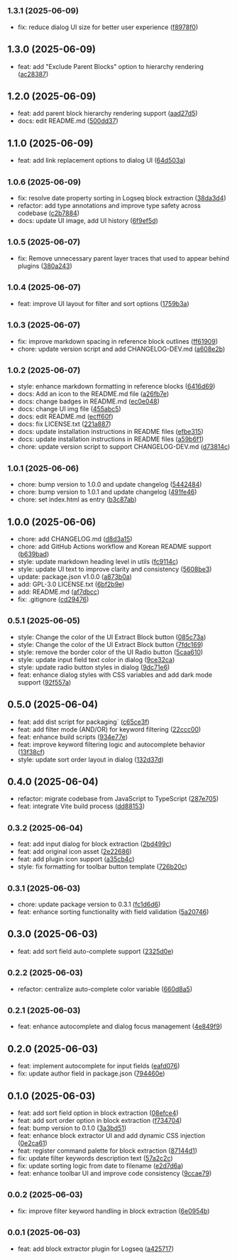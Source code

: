 ## <small>1.3.1 (2025-06-09)</small>

* fix: reduce dialog UI size for better user experience ([f8978f0](https://github.com/inchanS/logseq-block-extractor/commit/f8978f0))



## 1.3.0 (2025-06-09)

* feat: add "Exclude Parent Blocks" option to hierarchy rendering ([ac28387](https://github.com/inchanS/logseq-block-extractor/commit/ac28387))



## 1.2.0 (2025-06-09)

* feat: add parent block hierarchy rendering support ([aad27d5](https://github.com/inchanS/logseq-block-extractor/commit/aad27d5))
* docs: edit README.md ([500dd37](https://github.com/inchanS/logseq-block-extractor/commit/500dd37))



## 1.1.0 (2025-06-09)

* feat: add link replacement options to dialog UI ([64d503a](https://github.com/inchanS/logseq-block-extractor/commit/64d503a))



## <small>1.0.6 (2025-06-09)</small>

* fix: resolve date property sorting in Logseq block extraction ([38da3d4](https://github.com/inchanS/logseq-block-extractor/commit/38da3d4))
* refactor: add type annotations and improve type safety across codebase ([c2b7884](https://github.com/inchanS/logseq-block-extractor/commit/c2b7884))
* docs: update UI image, add UI history ([6f9ef5d](https://github.com/inchanS/logseq-block-extractor/commit/6f9ef5d))



## <small>1.0.5 (2025-06-07)</small>

* fix: Remove unnecessary parent layer traces that used to appear behind plugins ([380a243](https://github.com/inchanS/logseq-block-extractor/commit/380a243))



## <small>1.0.4 (2025-06-07)</small>

* feat: improve UI layout for filter and sort options ([1759b3a](https://github.com/inchanS/logseq-block-extractor/commit/1759b3a))



## <small>1.0.3 (2025-06-07)</small>

* fix: improve markdown spacing in reference block outlines ([ff61909](https://github.com/inchanS/logseq-block-extractor/commit/ff61909))
* chore: update version script and add CHANGELOG-DEV.md ([a608e2b](https://github.com/inchanS/logseq-block-extractor/commit/a608e2b))



## <small>1.0.2 (2025-06-07)</small>

* style: enhance markdown formatting in reference blocks ([6416d69](https://github.com/inchanS/logseq-block-extractor/commit/6416d69))
* docs: Add an icon to the README.md file ([a26fb7e](https://github.com/inchanS/logseq-block-extractor/commit/a26fb7e))
* docs: change badges in README.md ([ec0e048](https://github.com/inchanS/logseq-block-extractor/commit/ec0e048))
* docs: change UI img file ([455abc5](https://github.com/inchanS/logseq-block-extractor/commit/455abc5))
* docs: edit README.md ([ecff60f](https://github.com/inchanS/logseq-block-extractor/commit/ecff60f))
* docs: fix LICENSE.txt ([221a887](https://github.com/inchanS/logseq-block-extractor/commit/221a887))
* docs: update installation instructions in README files ([efbe315](https://github.com/inchanS/logseq-block-extractor/commit/efbe315))
* docs: update installation instructions in README files ([a59b6f1](https://github.com/inchanS/logseq-block-extractor/commit/a59b6f1))
* chore: update version script to support CHANGELOG-DEV.md ([d73814c](https://github.com/inchanS/logseq-block-extractor/commit/d73814c))



## <small>1.0.1 (2025-06-06)</small>

* chore: bump version to 1.0.0 and update changelog ([5442484](https://github.com/inchanS/logseq-block-extractor/commit/5442484))
* chore: bump version to 1.0.1 and update changelog ([491fe46](https://github.com/inchanS/logseq-block-extractor/commit/491fe46))
* chore: set index.html as entry ([b3c87ab](https://github.com/inchanS/logseq-block-extractor/commit/b3c87ab))



## 1.0.0 (2025-06-06)

* chore: add CHANGELOG.md ([d8d3a15](https://github.com/inchanS/logseq-block-extractor/commit/d8d3a15))
* chore: add GitHub Actions workflow and Korean README support ([b639bad](https://github.com/inchanS/logseq-block-extractor/commit/b639bad))
* style: update markdown heading level in utils ([fc9114c](https://github.com/inchanS/logseq-block-extractor/commit/fc9114c))
* style: update UI text to improve clarity and consistency ([5608be3](https://github.com/inchanS/logseq-block-extractor/commit/5608be3))
* update: package.json v1.0.0 ([a873b0a](https://github.com/inchanS/logseq-block-extractor/commit/a873b0a))
* add: GPL-3.0 LICENSE.txt ([6bf2b9e](https://github.com/inchanS/logseq-block-extractor/commit/6bf2b9e))
* add: README.md ([af7dbcc](https://github.com/inchanS/logseq-block-extractor/commit/af7dbcc))
* fix: .gitignore ([cd29476](https://github.com/inchanS/logseq-block-extractor/commit/cd29476))



## <small>0.5.1 (2025-06-05)</small>

* style: Change the color of the UI Extract Block button ([085c73a](https://github.com/inchanS/logseq-block-extractor/commit/085c73a))
* style: Change the color of the UI Extract Block button ([7fdc169](https://github.com/inchanS/logseq-block-extractor/commit/7fdc169))
* style: remove the border color of the UI Radio button ([5caa610](https://github.com/inchanS/logseq-block-extractor/commit/5caa610))
* style: update input field text color in dialog ([9ce32ca](https://github.com/inchanS/logseq-block-extractor/commit/9ce32ca))
* style: update radio button styles in dialog ([9dc71e6](https://github.com/inchanS/logseq-block-extractor/commit/9dc71e6))
* feat: enhance dialog styles with CSS variables and add dark mode support ([92f557a](https://github.com/inchanS/logseq-block-extractor/commit/92f557a))



## 0.5.0 (2025-06-04)

* feat: add dist script for packaging` ([c65ce3f](https://github.com/inchanS/logseq-block-extractor/commit/c65ce3f))
* feat: add filter mode (AND/OR) for keyword filtering ([22ccc00](https://github.com/inchanS/logseq-block-extractor/commit/22ccc00))
* feat: enhance build scripts ([934e77e](https://github.com/inchanS/logseq-block-extractor/commit/934e77e))
* feat: improve keyword filtering logic and autocomplete behavior ([13f38cf](https://github.com/inchanS/logseq-block-extractor/commit/13f38cf))
* style: update sort order layout in dialog ([132d37d](https://github.com/inchanS/logseq-block-extractor/commit/132d37d))



## 0.4.0 (2025-06-04)

* refactor: migrate codebase from JavaScript to TypeScript ([287e705](https://github.com/inchanS/logseq-block-extractor/commit/287e705))
* feat: integrate Vite build process ([dd88153](https://github.com/inchanS/logseq-block-extractor/commit/dd88153))



## <small>0.3.2 (2025-06-04)</small>

* feat: add input dialog for block extraction ([2bd499c](https://github.com/inchanS/logseq-block-extractor/commit/2bd499c))
* feat: add original icon asset ([2e22686](https://github.com/inchanS/logseq-block-extractor/commit/2e22686))
* feat: add plugin icon support ([a35cb4c](https://github.com/inchanS/logseq-block-extractor/commit/a35cb4c))
* style: fix formatting for toolbar button template ([726b20c](https://github.com/inchanS/logseq-block-extractor/commit/726b20c))



## <small>0.3.1 (2025-06-03)</small>

* chore: update package version to 0.3.1 ([fc1d6d6](https://github.com/inchanS/logseq-block-extractor/commit/fc1d6d6))
* feat: enhance sorting functionality with field validation ([5a20746](https://github.com/inchanS/logseq-block-extractor/commit/5a20746))



## 0.3.0 (2025-06-03)

* feat: add sort field auto-complete support ([2325d0e](https://github.com/inchanS/logseq-block-extractor/commit/2325d0e))



## <small>0.2.2 (2025-06-03)</small>

* refactor: centralize auto-complete color variable ([660d8a5](https://github.com/inchanS/logseq-block-extractor/commit/660d8a5))



## <small>0.2.1 (2025-06-03)</small>

* feat: enhance autocomplete and dialog focus management ([4e849f9](https://github.com/inchanS/logseq-block-extractor/commit/4e849f9))



## 0.2.0 (2025-06-03)

* feat: implement autocomplete for input fields ([eafd076](https://github.com/inchanS/logseq-block-extractor/commit/eafd076))
* fix: update author field in package.json ([794460e](https://github.com/inchanS/logseq-block-extractor/commit/794460e))



## 0.1.0 (2025-06-03)

* feat: add sort field option in block extraction ([08efce4](https://github.com/inchanS/logseq-block-extractor/commit/08efce4))
* feat: add sort order option in block extraction ([f734704](https://github.com/inchanS/logseq-block-extractor/commit/f734704))
* feat: bump version to 0.1.0 ([3a3bd51](https://github.com/inchanS/logseq-block-extractor/commit/3a3bd51))
* feat: enhance block extractor UI and add dynamic CSS injection ([0e2ca61](https://github.com/inchanS/logseq-block-extractor/commit/0e2ca61))
* feat: register command palette for block extraction ([87144d1](https://github.com/inchanS/logseq-block-extractor/commit/87144d1))
* fix: update filter keywords description text ([57a2c2c](https://github.com/inchanS/logseq-block-extractor/commit/57a2c2c))
* fix: update sorting logic from date to filename ([e2d7d6a](https://github.com/inchanS/logseq-block-extractor/commit/e2d7d6a))
*  feat: enhance toolbar UI and improve code consistency ([9ccae79](https://github.com/inchanS/logseq-block-extractor/commit/9ccae79))



## <small>0.0.2 (2025-06-03)</small>

* fix: improve filter keyword handling in block extraction ([6e0954b](https://github.com/inchanS/logseq-block-extractor/commit/6e0954b))



## <small>0.0.1 (2025-06-03)</small>

* feat: add block extractor plugin for Logseq ([a425717](https://github.com/inchanS/logseq-block-extractor/commit/a425717))



